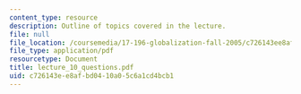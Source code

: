 ```yaml
---
content_type: resource
description: Outline of topics covered in the lecture.
file: null
file_location: /coursemedia/17-196-globalization-fall-2005/c726143ee8afbd0410a05c6a1cd4bcb1_lecture_10_questions.pdf
file_type: application/pdf
resourcetype: Document
title: lecture_10_questions.pdf
uid: c726143e-e8af-bd04-10a0-5c6a1cd4bcb1
---
```


